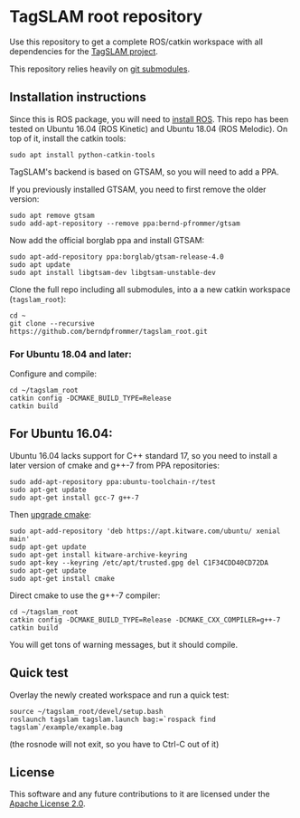 # TagSLAM root repository

Use this repository to get a complete ROS/catkin workspace with all
dependencies for the [TagSLAM project](https://berndpfrommer.github.io/tagslam_web).

This repository relies heavily on [git submodules](https:www.vogella.com/tutorials/GitSubmodules/article.html).

## Installation instructions

Since this is ROS package, you will need
to [install ROS](http://wiki.ros.org/Installation/Ubuntu). This repo
has been tested on Ubuntu 16.04 (ROS Kinetic) and Ubuntu 18.04 (ROS
Melodic). On top of it, install the catkin tools:

    sudo apt install python-catkin-tools

TagSLAM's backend is based on GTSAM, so you will need to add a PPA.

If you previously installed GTSAM, you need to first remove the older version:

    sudo apt remove gtsam
    sudo add-apt-repository --remove ppa:bernd-pfrommer/gtsam

Now add the official borglab ppa and install GTSAM:

    sudo apt-add-repository ppa:borglab/gtsam-release-4.0
    sudo apt update
    sudo apt install libgtsam-dev libgtsam-unstable-dev

Clone the full repo including all submodules, into a a new catkin
workspace (``tagslam_root``):

    cd ~
    git clone --recursive https://github.com/berndpfrommer/tagslam_root.git

### For Ubuntu 18.04 and later:
Configure and compile:

    cd ~/tagslam_root
    catkin config -DCMAKE_BUILD_TYPE=Release
    catkin build

## For Ubuntu 16.04:
Ubuntu 16.04 lacks support for C++ standard 17, so you need to install
a later version of cmake and g++-7 from PPA repositories:

    sudo add-apt-repository ppa:ubuntu-toolchain-r/test
    sudo apt-get update
    sudo apt-get install gcc-7 g++-7

Then [upgrade cmake](https://askubuntu.com/questions/952429/is-there-a-good-ppa-for-cmake-backports):

    sudo apt-add-repository 'deb https://apt.kitware.com/ubuntu/ xenial main'
    sudp apt-get update
    sudo apt-get install kitware-archive-keyring
    sudo apt-key --keyring /etc/apt/trusted.gpg del C1F34CDD40CD72DA
    sudo apt-get update
    sudo apt-get install cmake

Direct cmake to use the g++-7 compiler:

    cd ~/tagslam_root
    catkin config -DCMAKE_BUILD_TYPE=Release -DCMAKE_CXX_COMPILER=g++-7
    catkin build

You will get tons of warning messages, but it should compile.

## Quick test

Overlay the newly created workspace and run a quick test:

    source ~/tagslam_root/devel/setup.bash
    roslaunch tagslam tagslam.launch bag:=`rospack find tagslam`/example/example.bag

(the rosnode will not exit, so you have to Ctrl-C out of it)

## License

This software and any future contributions to it are licensed under
the [Apache License 2.0](LICENSE).
